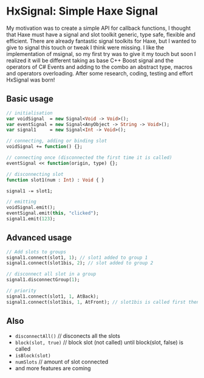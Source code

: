 HxSignal: Simple Haxe Signal
========

My motivation was to create a simple API for callback functions, I thought that Haxe must have a signal and slot toolkit generic, type safe, flexible and efficient. There are already fantastic signal toolkits for Haxe, but I wanted to give to signal this touch or tweak I think were missing. I like the implementation of msignal, so my first try was to give it my touch but soon I realized it will be different taking as base C++ Boost signal and the operators of C# Events and adding to the combo an abstract type, macros and operators overloading.
After some research, coding, testing and effort HxSignal was born!

Basic usage
-----------
```haxe
// initialisation
var voidSignal  = new Signal<Void -> Void>();
var eventSignal = new Signal<AnyObject -> String -> Void>();
var signal1     = new Signal<Int -> Void>();

// connecting, adding or binding slot
voidSignal += function() {};

// connecting once (disconnected the first time it is called)
eventSignal << function(origin, type) {};

// disconnecting slot
function slot1(num : Int) : Void { }

signal1 -= slot1;

// emitting
voidSignal.emit();
eventSignal.emit(this, "clicked");
signal1.emit(123);
```

Advanced usage
--------------
```haxe
// Add slots to groups
signal1.connect(slot1, 1); // slot1 added to group 1
signal1.connect(slot1bis, 2); // slot added to group 2

// disconnect all slot in a group
signal1.disconnectGroup(1);

// priority
signal1.connect(slot1, 1, AtBack);
signal1.connect(slot1bis, 1, AtFront); // slot1bis is called first then slot1
```

Also
----
- `disconnectAll()` // disconects all the slots
- `block(slot, true)`     // block slot (not called) until block(slot, false) is called
- `isBlock(slot)`
- `numSlots`  	  // amount of slot connected
- and more features are coming

